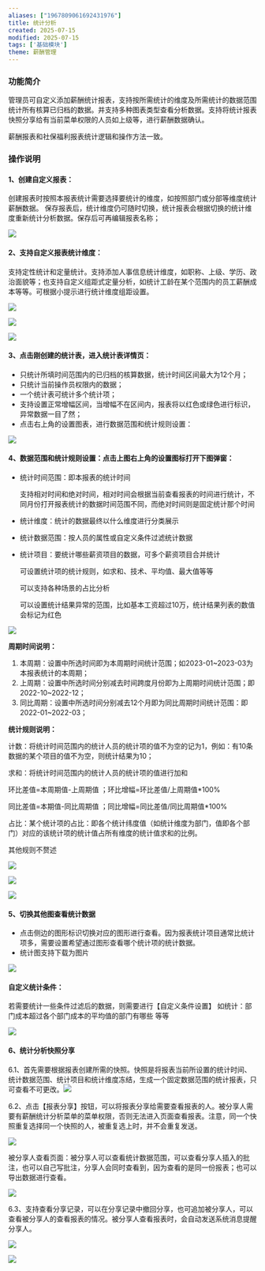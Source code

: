 ```yaml
---
aliases: ["1967809061692431976"]
title: 统计分析
created: 2025-07-15
modified: 2025-07-15
tags: ['基础模块']
theme: 薪酬管理
---
```


### 功能简介

管理员可自定义添加薪酬统计报表，支持按所需统计的维度及所需统计的数据范围统计所有核算已归档的数据。并支持多种图表类型查看分析数据。支持将统计报表快照分享给有当前菜单权限的人员如上级等，进行薪酬数据确认。

薪酬报表和社保福利报表统计逻辑和操作方法一致。

### 操作说明

#### 1、创建自定义报表：

创建报表时按照本报表统计需要选择要统计的维度，如按照部门或分部等维度统计薪酬数据。 保存报表后，统计维度仍可随时切换，统计报表会根据切换的统计维度重新统计分析数据。保存后可再编辑报表名称；

![](https://myhelpdoc.oss-cn-heyuan.aliyuncs.com/mdimages/d71f7176c06b43dde4aa719c92b35351.jpg)

#### 2、支持自定义报表统计维度：

支持定性统计和定量统计。支持添加人事信息统计维度，如职称、上级、学历、政治面貌等；也支持自定义组距式定量分析，如统计工龄在某个范围内的员工薪酬成本等等。可根据小提示进行统计维度组距设置。

![](https://myhelpdoc.oss-cn-heyuan.aliyuncs.com/mdimages/7cea539891e127dfc2b331eb011ee41d.jpg)

![](https://myhelpdoc.oss-cn-heyuan.aliyuncs.com/mdimages/b5def4f98fffec0f5d602dc5904c00a6.jpg)

![](https://myhelpdoc.oss-cn-heyuan.aliyuncs.com/mdimages/a5a79888c44f55144e651e6c26f14dca.jpg)

#### 3、点击刚创建的统计表，进入统计表详情页：

- 只统计所填时间范围内的已归档的核算数据，统计时间区间最大为12个月；
- 只统计当前操作员权限内的数据；
- 一个统计表可统计多个统计项；
- 支持设置正常增幅区间，当增幅不在区间内，报表将以红色或绿色进行标识，异常数据一目了然；
- 点击右上角的设置图表，进行数据范围和统计规则设置：

![](https://myhelpdoc.oss-cn-heyuan.aliyuncs.com/mdimages/2e29af1a26596d2f76a4bc0ca581d589.jpg)

#### 4、数据范围和统计规则设置：点击上图右上角的设置图标打开下图弹窗：

- 统计时间范围：即本报表的统计时间

  支持相对时间和绝对时间，相对时间会根据当前查看报表的时间进行统计，不同月份打开报表统计的数据时间范围不同，而绝对时间则是固定统计那个时间

- 统计维度：统计的数据最终以什么维度进行分类展示
- 统计数据范围：按人员的属性或自定义条件过滤统计数据
- 统计项目：要统计哪些薪资项目的数据，可多个薪资项目合并统计

  可设置统计项的统计规则，如求和、技术、平均值、最大值等等

  可以支持各种场景的占比分析

  可以设置统计结果异常的范围，比如基本工资超过10万，统计结果列表的数值会标记为红色

![](https://myhelpdoc.oss-cn-heyuan.aliyuncs.com/mdimages/b5142e57aca95df17bcd2f0d5be74702.jpg)

**周期时间说明：**

1. 本周期：设置中所选时间即为本周期时间统计范围；如2023-01~2023-03为本报表统计的本周期；
2. 上周期：设置中所选时间分别减去时间跨度月份即为上周期时间统计范围；即2022-10~2022-12；
3. 同比周期：设置中所选时间分别减去12个月即为同比周期时间统计范围：即2022-01~2022-03；

**统计规则说明：**

计数：将统计时间范围内的统计人员的统计项的值不为空的记为1，例如：有10条数据的某个项目的值不为空，则统计结果为10；

求和：将统计时间范围内的统计人员的统计项的值进行加和

环比差值=本周期值-上周期值 ；环比增幅=环比差值/上周期值\*100%

同比差值=本期值-同比周期值 ；同比增幅=同比差值/同比周期值\*100%

占比：某个统计项的占比：即各个统计纬度值（如统计维度为部门，值即各个部门）对应的该统计项的统计值占所有维度的统计值求和的比例。

其他规则不赘述

![](https://myhelpdoc.oss-cn-heyuan.aliyuncs.com/mdimages/8d33ee4d2da0cec5b9a685bbeb1a1e45.jpg)

![](https://myhelpdoc.oss-cn-heyuan.aliyuncs.com/mdimages/04ebcef87c791d5b2601d2a804b6d5fc.jpg)

![](https://myhelpdoc.oss-cn-heyuan.aliyuncs.com/mdimages/a19bbec53c6d9f1d0de230ff38d811ec.jpg)

#### 5、切换其他图查看统计数据

- 点击侧边的图形标识切换对应的图形进行查看。因为报表统计项目通常比统计项多，需要设置希望通过图形查看哪个统计项的统计数据。
- 统计图支持下载为图片

![](https://myhelpdoc.oss-cn-heyuan.aliyuncs.com/mdimages/c8ca9ec2734788f5bacf3601a8b6ac31.jpg)

####

#### 自定义统计条件：

若需要统计一些条件过滤后的数据，则需要进行【自定义条件设置】 如统计：部门成本超过各个部门成本的平均值的部门有哪些 等等

![](https://myhelpdoc.oss-cn-heyuan.aliyuncs.com/mdimages/9610b72afd438e18316286bf1de61929.jpg)

#### 6、统计分析快照分享

6.1、首先需要根据报表创建所需的快照。快照是将报表当前所设置的统计时间、统计数据范围、统计项目和统计维度冻结，生成一个固定数据范围的统计报表，只可查看不可更改。![](https://myhelpdoc.oss-cn-heyuan.aliyuncs.com/mdimages/02fbf57f83f2443a8300d967c60c3f2a.jpg)

6.2、点击【报表分享】按钮，可以将报表分享给需要查看报表的人。被分享人需要有薪酬统计分析菜单的菜单权限，否则无法进入页面查看报表。注意，同一个快照重复选择同一个快照的人，被重复选上时，并不会重复发送。

![](https://myhelpdoc.oss-cn-heyuan.aliyuncs.com/mdimages/84f8cea2ae23492b3e1d9ce08bbd8e0f.jpg)

被分享人查看页面：被分享人可以查看统计数据范围，可以查看分享人插入的批注，也可以自己写批注，分享人会同时查看到，因为查看的是同一份报表；也可以导出数据进行查看。

![](https://myhelpdoc.oss-cn-heyuan.aliyuncs.com/mdimages/f0585377e10e75e4ce02f9e15fd679f6.jpg)

6.3、支持查看分享记录，可以在分享记录中撤回分享，也可追加被分享人，可以查看被分享人的查看报表的情况。被分享人查看报表时，会自动发送系统消息提醒分享人。

![](https://myhelpdoc.oss-cn-heyuan.aliyuncs.com/mdimages/25492a62f8363da981ee484896f4bef0.jpg)

![](https://myhelpdoc.oss-cn-heyuan.aliyuncs.com/mdimages/f281754a650d51bf83eb23d2fdcc89af.jpg)

